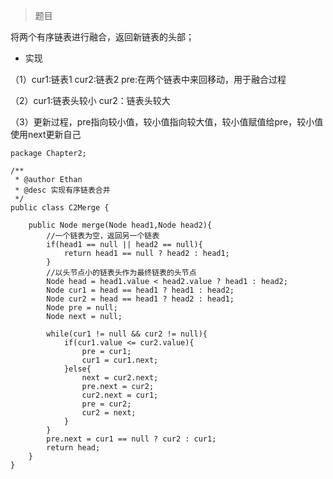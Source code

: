 >题目

将两个有序链表进行融合，返回新链表的头部；

- 实现

（1）cur1:链表1 cur2:链表2 pre:在两个链表中来回移动，用于融合过程

（2）cur1:链表头较小 cur2：链表头较大

（3）更新过程，pre指向较小值，较小值指向较大值，较小值赋值给pre，较小值使用next更新自己

```
package Chapter2;

/**
 * @author Ethan
 * @desc 实现有序链表合并 
 */
public class C2Merge {
	
	public Node merge(Node head1,Node head2){
		//一个链表为空，返回另一个链表
		if(head1 == null || head2 == null){
			return head1 == null ? head2 : head1;
		}
		//以头节点小的链表头作为最终链表的头节点
		Node head = head1.value < head2.value ? head1 : head2;
		Node cur1 = head == head1 ? head1 : head2;
		Node cur2 = head == head1 ? head2 : head1;
		Node pre = null;
		Node next = null;
		
		while(cur1 != null && cur2 != null){
			if(cur1.value <= cur2.value){
				pre = cur1;
				cur1 = cur1.next;
			}else{
				next = cur2.next;
				pre.next = cur2;
				cur2.next = cur1;
				pre = cur2;
				cur2 = next;
			}
		}
		pre.next = cur1 == null ? cur2 : cur1;
		return head;
	}
}

```
